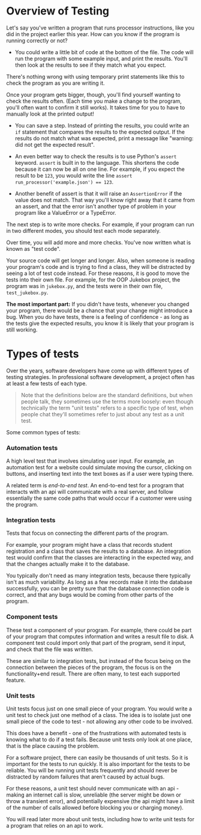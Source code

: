 # Overview of Testing

Let's say you've written a program that runs processor instructions, like you did in the project earlier this year. How can you know if the program is running correctly or not?

- You could write a little bit of code at the bottom of the file. The code will run the program with some example input, and print the results. You'll then look at the results to see if they match what you expect.

There's nothing wrong with using temporary print statements like this to check the program as you are writing it.

Once your program gets bigger, though, you'll find yourself wanting to check the results often. (Each time you make a change to the program, you'll often want to confirm it still works). It takes time for you to have to manually look at the printed output!

- You can save a step. Instead of printing the results, you could write an `if` statement that compares the results to the expected output. If the results do not match what was expected, print a message like "warning: did not get the expected result".

- An even better way to check the results is to use Python's `assert` keyword. `assert` is built in to the language. This shortens the code because it can now be all on one line. For example, if you expect the result to be `123`, you would write the line `assert run_processor('example.json') == 123`.

- Another benefit of assert is that it will raise an `AssertionError` if the value does not match. That way you'll know right away that it came from an assert, and that the error isn't another type of problem in your program like a ValueError or a TypeError.

The next step is to write more checks. For example, if your program can run in two different modes, you should test each mode separately.

Over time, you will add more and more checks. You've now written what is known as "test code".

Your source code will get longer and longer. Also, when someone is reading your program's code and is trying to find a class, they will be distracted by seeing a lot of test code instead. For these reasons, it is good to move the tests into their own file. For example, for the OOP Jukebox project, the program was in `jukebox.py`, and the tests were in their own file, `test_jukebox.py`.

**The most important part:** If you didn't have tests, whenever you changed your program, there would be a chance that your change might introduce a bug. When you do have tests, there is a feeling of confidence - as long as the tests give the expected results, you know it is likely that your program is still working.

# Types of tests

Over the years, software developers have come up with different types of testing strategies. In professional software development, a project often has at least a few tests of each type.

> Note that the definitions below are the standard definitions, but when people talk, they sometimes use the terms more loosely: even though technically the term "unit tests" refers to a specific type of test, when people chat they'll sometimes refer to just about any test as a unit test.

Some common types of tests:

### Automation tests

A high level test that involves simulating user input. For example, an automation test for a website could simulate moving the cursor, clicking on buttons, and inserting text into the text boxes as if a user were typing there.

A related term is _end-to-end test_. An end-to-end test for a program that interacts with an api will communicate with a real server, and follow essentially the same code paths that would occur if a customer were using the program.

### Integration tests

Tests that focus on connecting the different parts of the program.

For example, your program might have a class that records student registration and a class that saves the results to a database. An integration test would confirm that the classes are interacting in the expected way, and that the changes actually make it to the database.

You typically don't need as many integration tests, because there typically isn't as much variability. As long as a few records make it into the database successfully, you can be pretty sure that the database connection code is correct, and that any bugs would be coming from other parts of the program.

### Component tests

These test a component of your program. For example, there could be part of your program that computes information and writes a result file to disk. A component test could import only that part of the program, send it input, and check that the file was written.

These are similar to integration tests, but instead of the focus being on the connection between the pieces of the program, the focus is on the functionality+end result. There are often many, to test each supported feature.

### Unit tests

Unit tests focus just on one small piece of your program. You would write a unit test to check just one method of a class. The idea is to isolate just one small piece of the code to test - not allowing any other code to be involved.

This does have a benefit - one of the frustrations with automated tests is knowing what to do if a test fails. Because unit tests only look at one place, that is the place causing the problem.

For a software project, there can easily be thousands of unit tests. So it is important for the tests to run quickly. It is also important for the tests to be reliable. You will be running unit tests frequently and should never be distracted by random failures that aren't caused by actual bugs.

For these reasons, a unit test should never communicate with an api - making an internet call is slow, unreliable (the server might be down or throw a transient error), and potentially expensive (the api might have a limit of the number of calls allowed before blocking you or charging money).

You will read later more about unit tests, including how to write unit tests for a program that relies on an api to work.

<!--
### Comparisons

You can think of these categories on a spectrum from lower level (unit tests) to higher level (automation tests). In professional software development, tests are usually somewhere around the unit test or component test level.

<details><summary>Higher level tests -- See the Pros/Cons</summary>

* Pro: test reflects closer-to-real-world conditions
* Pro: in some cases, can be faster to write the tests
* Con: slow to run, for example, they might need to launch a real web browser
* Con: are the most fragile. a common problem in automation tests. sometimes an automation test simulating clicking on a button will fail because the button has moved, or hasn't loaded yet.

</details>


<details><summary>Lower level tests -- See the Pros/Cons</summary>

* Pro: if there is a failure, it's more clear where to investigate
* Pro: run very quickly, and they help you catch issues right away.
* Pro: guides you to structure your program in a more flexible way (more on this later)
* Con: many bugs are caused by problems in the interaction between parts of the program. those bugs can't be caught by unit tests.
* Con: for very simple methods, can feel like a waste of time+redundant, even though it is usually worth it.
* Con: catches problems in your classes. but can make it slower to refactor (make structure changes) to your program because the unit tests all need to be updated.

</details>



Tests are a good addition to any program. They not only help you to discover errors, but also make it easier for you to modify code – you can run the tests after making a change to make sure that you haven’t broken anything.


This is vital in any large project, especially if there are many people working on the same code. Without tests, it can be very difficult for anyone to find out what other parts of the system a change could affect, and introducing any modification is a potential risk.

-->
